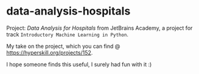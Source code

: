 # data-analysis-hospitals
Project: _Data Analysis for Hospitals_ from JetBrains Academy, a project for track `Introductory Machine Learning in Python`.

My take on the project, which you can find @ https://hyperskill.org/projects/152.

I hope someone finds this useful, I surely had fun with it :) 
